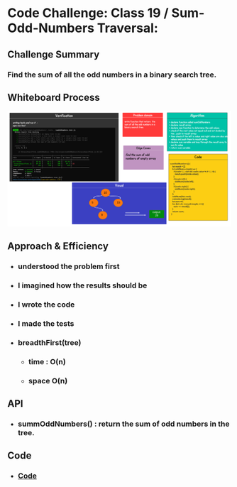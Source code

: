 # Code Challenge: Class 19 / Sum-Odd-Numbers Traversal:

## Challenge Summary

### Find the sum of all the odd numbers in a binary search tree. 

## Whiteboard Process

![img](/401-challenges/sumOddNumbers/sum-odd-numbers.png)

## Approach & Efficiency
  * ###  understood the problem first
  * ### I imagined how the results should be
  * ### I wrote the code
  * ### I made the tests

 - ### breadthFirst(tree)

   * ###  time : O(n)  

   * ### space O(n)
  

## API

- ### summOddNumbers() : return the sum of odd numbers in the tree.


## Code 

* ### [Code](https://github.com/Duniaalkilany/data-structures-and-algorithms/tree/main/401-challenges/sumOddNumbers/binarySearchTree.js)


